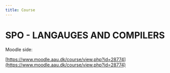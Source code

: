 ```yaml
---
title: Course
---
```


# SPO - LANGAUGES AND COMPILERS

Moodle side:

[https://www.moodle.aau.dk/course/view.php?id=28774](https://www.moodle.aau.dk/course/view.php?id=28774)

